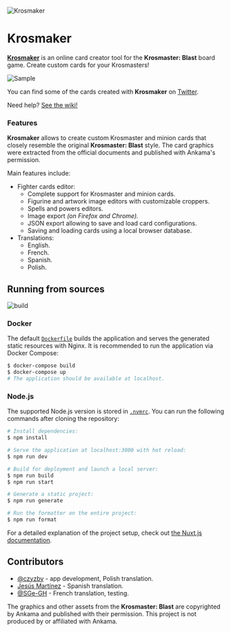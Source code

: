 ![Krosmaker](.github/images/banner.png)

# Krosmaker

[**Krosmaker**](https://krosmaker.github.io) is an online card creator tool for
the **Krosmaster: Blast** board game. Create custom cards for your Krosmasters!

![Sample](.github/images/screenshot.png)

You can find some of the cards created with **Krosmaker** on
[Twitter](https://twitter.com/krosmaker).

Need help? [See the wiki!](https://github.com/krosmaker/krosmaker/wiki)

### Features

**Krosmaker** allows to create custom Krosmaster and minion cards that closely
resemble the original **Krosmaster: Blast** style. The card graphics were
extracted from the official documents and published with Ankama's permission.

Main features include:

- Fighter cards editor:
  - Complete support for Krosmaster and minion cards.
  - Figurine and artwork image editors with customizable croppers.
  - Spells and powers editors.
  - Image export _(on Firefox and Chrome)._
  - JSON export allowing to save and load card configurations.
  - Saving and loading cards using a local browser database.
- Translations:
  - English.
  - French.
  - Spanish.
  - Polish.

## Running from sources

![build](https://github.com/krosmaker/krosmaker/workflows/build/badge.svg)

### Docker

The default [`Dockerfile`](Dockerfile) builds the application and serves the generated
static resources with Nginx. It is recommended to run the application via Docker Compose:

```bash
$ docker-compose build
$ docker-compose up
# The application should be available at localhost.
```

### Node.js

The supported Node.js version is stored in [`.nvmrc`](.nvmrc).
You can run the following commands after cloning the repository:

```bash
# Install dependencies:
$ npm install

# Serve the application at localhost:3000 with hot reload:
$ npm run dev

# Build for deployment and launch a local server:
$ npm run build
$ npm run start

# Generate a static project:
$ npm run generate

# Run the formatter on the entire project:
$ npm run format
```

For a detailed explanation of the project setup, check out
[the Nuxt.js documentation](https://nuxtjs.org).

## Contributors

- [@czyzby](https://github.com/czyzby/) - app development, Polish translation.
- [Jesús Martínez](https://krosarchive.es/) - Spanish translation.
- [@SGe-GH](https://github.com/SGe-GH) - French translation, testing.

The graphics and other assets from the **Krosmaster: Blast**
are copyrighted by Ankama and published with their permission.
This project is not produced by or affiliated with Ankama.
